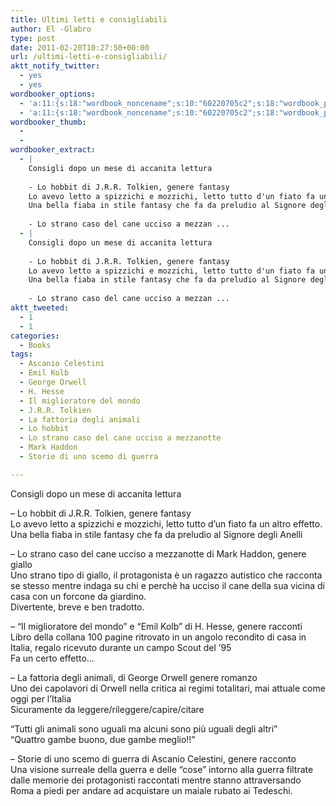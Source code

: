 ```yaml
---
title: Ultimi letti e consigliabili
author: El -Glabro
type: post
date: 2011-02-20T10:27:50+00:00
url: /ultimi-letti-e-consigliabili/
aktt_notify_twitter:
  - yes
  - yes
wordbooker_options:
  - 'a:11:{s:18:"wordbook_noncename";s:10:"60220705c2";s:18:"wordbook_page_post";s:4:"-100";s:18:"wordbook_orandpage";s:1:"2";s:23:"wordbook_default_author";s:1:"1";s:23:"wordbook_extract_length";s:3:"300";s:19:"wordbook_actionlink";s:3:"300";s:26:"wordbooker_publish_default";s:2:"on";s:27:"wordbooker_publish_override";s:2:"on";s:18:"wordbook_attribute";s:17:"News@T-hoster.com";s:29:"wordbooker_status_update_text";s:35:": New blog post :  %title% - %link%";s:20:"wordbook_comment_get";s:2:"on";}'
  - 'a:11:{s:18:"wordbook_noncename";s:10:"60220705c2";s:18:"wordbook_page_post";s:4:"-100";s:18:"wordbook_orandpage";s:1:"2";s:23:"wordbook_default_author";s:1:"1";s:23:"wordbook_extract_length";s:3:"300";s:19:"wordbook_actionlink";s:3:"300";s:26:"wordbooker_publish_default";s:2:"on";s:27:"wordbooker_publish_override";s:2:"on";s:18:"wordbook_attribute";s:17:"News@T-hoster.com";s:29:"wordbooker_status_update_text";s:35:": New blog post :  %title% - %link%";s:20:"wordbook_comment_get";s:2:"on";}'
wordbooker_thumb:
  - 
  - 
wordbooker_extract:
  - |
    Consigli dopo un mese di accanita lettura
    
    - Lo hobbit di J.R.R. Tolkien, genere fantasy
    Lo avevo letto a spizzichi e mozzichi, letto tutto d'un fiato fa un altro effetto.
    Una bella fiaba in stile fantasy che fa da preludio al Signore degli Anelli
    
    - Lo strano caso del cane ucciso a mezzan ...
  - |
    Consigli dopo un mese di accanita lettura
    
    - Lo hobbit di J.R.R. Tolkien, genere fantasy
    Lo avevo letto a spizzichi e mozzichi, letto tutto d'un fiato fa un altro effetto.
    Una bella fiaba in stile fantasy che fa da preludio al Signore degli Anelli
    
    - Lo strano caso del cane ucciso a mezzan ...
aktt_tweeted:
  - 1
  - 1
categories:
  - Books
tags:
  - Ascanio Celestini
  - Emil Kolb
  - George Orwell
  - H. Hesse
  - Il miglioratore del mondo
  - J.R.R. Tolkien
  - La fattoria degli animali
  - Lo hobbit
  - Lo strano caso del cane ucciso a mezzanotte
  - Mark Haddon
  - Storie di uno scemo di guerra

---
```

Consigli dopo un mese di accanita lettura

&#8211; Lo hobbit di J.R.R. Tolkien, genere fantasy  
Lo avevo letto a spizzichi e mozzichi, letto tutto d&#8217;un fiato fa un altro effetto.  
Una bella fiaba in stile fantasy che fa da preludio al Signore degli Anelli

&#8211; Lo strano caso del cane ucciso a mezzanotte di Mark Haddon, genere giallo  
Uno strano tipo di giallo, il protagonista è un ragazzo autistico che racconta se stesso mentre indaga su chi e perchè ha ucciso il cane della sua vicina di casa con un forcone da giardino.  
Divertente, breve e ben tradotto.

&#8211; &#8220;Il miglioratore del mondo&#8221; e &#8220;Emil Kolb&#8221; di H. Hesse, genere racconti  
Libro della collana 100 pagine ritrovato in un angolo recondito di casa in Italia, regalo ricevuto durante un campo Scout del &#8217;95  
Fa un certo effetto&#8230;

&#8211; La fattoria degli animali, di George Orwell genere romanzo  
Uno dei capolavori di Orwell nella critica ai regimi totalitari, mai attuale come oggi per l&#8217;Italia  
Sicuramente da leggere/rileggere/capire/citare

&#8220;Tutti gli animali sono uguali ma alcuni sono più uguali degli altri&#8221;  
&#8220;Quattro gambe buono, due gambe meglio!!&#8221;

&#8211; Storie di uno scemo di guerra di Ascanio Celestini, genere racconto  
Una visione surreale della guerra e delle &#8220;cose&#8221; intorno alla guerra filtrate dalle memorie dei protagonisti raccontati mentre stanno attraversando Roma a piedi per andare ad acquistare un maiale rubato ai Tedeschi.